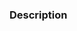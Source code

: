 <!-- Thanks for contributing to _Veriown_
-->

<!-- What changes are being made? (What feature/bug is being fixed here?) -->

### Description
